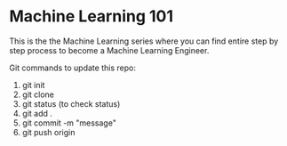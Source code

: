 # Machine Learning 101
This is the the Machine Learning series where you can find entire step by step process to become a Machine Learning Engineer.

Git commands to update this repo:
1. git init
2. git clone <url> 
3. git status (to check status)
4. git add .
5. git commit -m "message"
6. git push origin <main>

